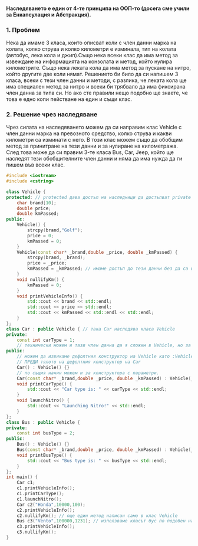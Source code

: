 #### Наследяването е един от 4-те принципа на ООП-то (досега сме учили за Енкапсулация и Абстракция).

### 1. Проблем
Нека да имаме 3 класа, които описват коли с член данни марка на колата, колко струва и колко километри е изминала, тип на колата (автобус, лека кола и джип).Също нека всеки клас да има метод за извеждане на информацията на конзолата и метод, който нулира километрите. Също нека леката кола да има метод за пускане на нитро, който другите две коли нямат. Решението би било да си напишем 3 класа, всеки с тези член данни и методи, с разлика, че леката кола ще има специален метод за нитро и всеки би трябвало да има фиксирана член данна за типа си. Но ако сте правили нещо подобно ще знаете, че това е едно копи пействане на един и същи клас. 

### 2. Решение чрез наследяване
Чрез силата на наследяването можем да си направим клас Vehicle с член данни марка на превозното средство, колко струва и какви километри са изминати с него. В този клас можем също да обобщим метод за принитране на тези данни и за нулиране на километража. След това може да си правим 3-те класа Bus, Car, Jeep, който ще наследят тези обобщителните член данни и няма да има нужда да ги пишем във всеки клас.

``` c++
#include <iostream>
#include <cstring>

class Vehicle {
protected: // protected дава достъп на наследници да достъпват private член данните
    char brand[10];
    double price;
    double kmPassed;
public:
    Vehicle() {
        strcpy(brand,"Golf");
        price = 0;
        kmPassed = 0;
    }
    Vehicle(const char* _brand,double _price, double _kmPassed) {
        strcpy(brand, _brand);
        price = _price;
        kmPassed = _kmPassed; // имаме достъп до тези данни без да са в клас Car
    } 
    void nullifyKm() {
        kmPassed = 0;
    }
    void printVehicleInfo() {
        std::cout << brand << std::endl;
        std::cout << price << std::endl;
        std::cout << kmPassed << std::endl << std::endl;
    }
};
class Car : public Vehicle { // така Car наследява класa Vehicle
private:
    const int carType = 1; 
    // технически можем и тази член данна да я сложим в Vehicle, но за примера показваме, че не всички член може да се наследяват, зависи от нивото на обобщението.  
public:
    // можем да извикаме дефолтния конструктор на Vehicle като :Vehicle ще се изпълни 
    // ПРЕДИ тялото на дефолтния конструктор на Car
    Car() : Vehicle() {} 
    // по същия начин можем и за конструктора с параметри.
    Car(const char* _brand,double _price, double _kmPassed) : Vehicle(_brand,_price,_kmPassed) {}
    void printCarType() {
        std::cout << "Car type is: " << carType << std::endl;
    }
    void launchNitro() {
        std::cout << "Launching Nitro!" << std::endl;
    }
};
class Bus : public Vehicle {
private:
    const int busType = 2;
public:
    Bus() : Vehicle() {}
    Bus(const char* _brand,double _price, double _kmPassed) : Vehicle(_brand,_price,_kmPassed) {}
    void printBusType() {
        std::cout << "Bus type is: " << busType << std::endl;
    }
};
int main() {
    Car c1;
    c1.printVehicleInfo();
    c1.printCarType();
    c1.launchNitro();
    Car c2("Honda",10000,100);
    c2.printVehicleInfo();
    c2.nullifyKm(); // още един метод написан само в клас Vehicle
    Bus c3("Vento",100000,1231); // използваме класът бус по подобен начин на Car тъй като наследяват един и същи клас
    c3.printVehicleInfo(); 
    c3.nullifyKm();
}
```
